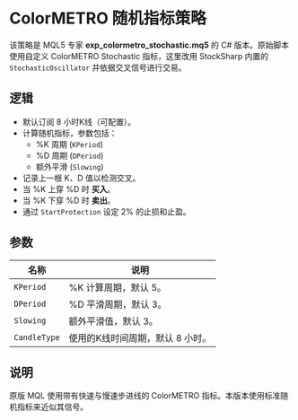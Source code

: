# ColorMETRO 随机指标策略

该策略是 MQL5 专家 **exp_colormetro_stochastic.mq5** 的 C# 版本。原始脚本使用自定义 ColorMETRO Stochastic 指标，这里改用 StockSharp 内置的 `StochasticOscillator` 并依据交叉信号进行交易。

## 逻辑
- 默认订阅 8 小时K线（可配置）。
- 计算随机指标，参数包括：
  - %K 周期 (`KPeriod`)
  - %D 周期 (`DPeriod`)
  - 额外平滑 (`Slowing`)
- 记录上一根 K、D 值以检测交叉。
- 当 %K 上穿 %D 时 **买入**。
- 当 %K 下穿 %D 时 **卖出**。
- 通过 `StartProtection` 设定 2% 的止损和止盈。

## 参数
| 名称 | 说明 |
|------|------|
| `KPeriod` | %K 计算周期，默认 5。 |
| `DPeriod` | %D 平滑周期，默认 3。 |
| `Slowing` | 额外平滑值，默认 3。 |
| `CandleType` | 使用的K线时间周期，默认 8 小时。 |

## 说明
原版 MQL 使用带有快速与慢速步进线的 ColorMETRO 指标。本版本使用标准随机指标来近似其信号。
